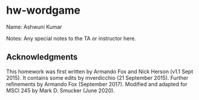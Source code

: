 # hw-wordgame

Name: Ashwuni Kumar

Notes: Any special notes to the TA or instructor here.

## Acknowledgments

This homework was first written by Armando Fox and Nick Herson (v1.1 Sept 2015).
It contains some edits by mverdicchio (21 September 2015).
Further refinements by Armando Fox (September 2017).
Modified and adapted for MSCI 245 by Mark D. Smucker (June 2020).


